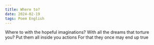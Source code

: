 ```yaml
---
title: Where to?
date: 2024-02-19
tags: Poem English
---
```


Where to with the hopeful imaginations?
With all the dreams that torture you?
Put them all inside you actions
For that they once may end up true
